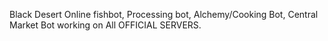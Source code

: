 Black Desert Online fishbot, Processing bot, Alchemy/Cooking Bot, Central Market
Bot working on All OFFICIAL SERVERS.
